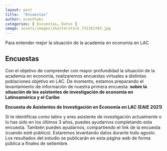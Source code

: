 ```yaml
---
layout: post
title:  "Encuestas"
author: econthaki
categories: [ Encuestas, Datos ]
image: assets/images/shutterstock_731263783.jpg
---
```


Para entender mejor la situación de la academia en economía en LAC

## Encuestas

Con el objetivo de comprender con mayor profundidad la situación de la academia en economía, realizaremos encuestas virtuales a distintas poblaciones objetivo en LAC. De momento, estamos preparando el levantamiento de información de nuestra primera encuesta: **sobre la situación de los asistentes de investigación de economía en Latinoamérica y el Caribe**

**Encuesta de Asistentes de Investigación en Economía en LAC (EAIE 2021)**

Si te identificas como latinx y eres asistente de investigación actualmente o lo has sido en los últimos 3 años, puedes ayudarnos completando esta encuesta. También puedes ayudarnos, compartiendo el link de la encuesta (cuando esté público). Estaremos levantando datos durante todo agosto. Los resultados del estudio se publicarán en esta página web de forma pública a finales de setiembre.

